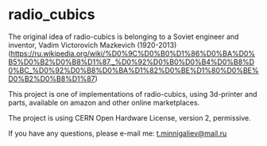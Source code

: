 # radio_cubics

The original idea of radio-cubics is belonging to a Soviet engineer and inventor, Vadim Victorovich Mazkevich (1920-2013)
(https://ru.wikipedia.org/wiki/%D0%9C%D0%B0%D1%86%D0%BA%D0%B5%D0%B2%D0%B8%D1%87,_%D0%92%D0%B0%D0%B4%D0%B8%D0%BC_%D0%92%D0%B8%D0%BA%D1%82%D0%BE%D1%80%D0%BE%D0%B2%D0%B8%D1%87)

This project is one of implementations of radio-cubics, using 3d-printer and parts, available on amazon and other online marketplaces.

The project is using CERN Open Hardware License, version 2, permissive.

If you have any questions, please e-mail me: t.minnigaliev@mail.ru
